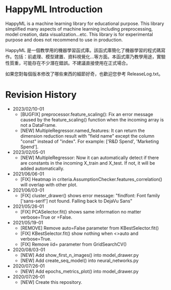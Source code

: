 # HappyML Introduction
HappyML is a machine learning library for educational purpose.  This library simplified many aspects of machine learning including preprocessing, model creation, data visualization...etc.  This library is for experimental purpose and does not recommend to use in production.

HappyML 是一個教學用的機器學習函式庫。該函式庫簡化了機器學習的程式碼寫作。包括：前處理、模型建置、資料視覺化...等方面。本函式庫乃教學用途，實驗性質重，可能存在不少潛在錯誤。不建議直接使用在正式場合。

如果您對每個版本修改了哪些東西的細節好奇，也歡迎您參考 ReleaseLog.txt。



# Revision History

* 2023/02/10-01
  * [BUGFIX] preprocessor.feature_scaling(): Fix an error message caused by the feature_scaling() function when the incoming array is not a DataFrame. 
  * [NEW] MultipleRegressor.named_features: It can return the dimension reduction result with "field name" except the column "const" instead of "index". For example: ['R&D Spend', 'Marketing Spend'].
* 2023/02/05-01
  * [NEW] MultipleRegressor: Now it can automatically detect if there are constants in the incoming X_train and X_test. If not, it will be added automatically.
* 2021/06/06-01
  * [FIX] Heatmap in criteria.AssumptionChecker.features_correlation() will overlap with other plot.
* 2021/06/03-01
  * [FIX] cluster_drawer() shows error message: "findfont: Font family ['sans-serif'] not found. Falling back to DejaVu Sans"
* 2021/05/26-01
  * [FIX] PCASelector.fit() shows same information no matter verbose=True or =False.
* 2021/05/19-01
  * [REMOVE] Remove auto=False parameter from KBestSelector.fit()
  * [FIX] KBestSelector.fit() show nothing when <>auto and verbose=True.
  * [FIX] Remove iid= parameter from GridSearchCV()
* 2020/08/03-01
  * [NEW] Add show_first_n_images() into model_drawer.py
  * [NEW] Add create_seq_model() into neural_networks.py
* 2020/07/26-01
  * [NEW] Add epochs_metrics_plot() into model_drawer.py
* 2020/07/26-01
  * [NEW] Create this repository.
